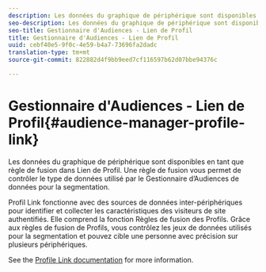 ```yaml
---
description: Les données du graphique de périphérique sont disponibles en tant que règle de fusion dans Lien de Profil. Une règle de fusion vous permet de contrôler le type de données utilisé par le Gestionnaire d’Audiences de données pour la segmentation.
seo-description: Les données du graphique de périphérique sont disponibles dans Lien de Profil en tant que règle de fusion. Une règle de fusion vous permet de contrôler le type de données utilisé par le Gestionnaire d’Audiences de données pour la segmentation.
seo-title: Gestionnaire d'Audiences - Lien de Profil
title: Gestionnaire d'Audiences - Lien de Profil
uuid: cebf40e5-9f0c-4e59-b4a7-73696fa2dadc
translation-type: tm+mt
source-git-commit: 822882d4f9bb9eed7cf116597b62d07bbe94376c

---
```



# Gestionnaire d&#39;Audiences - Lien de Profil{#audience-manager-profile-link}

Les données du graphique de périphérique sont disponibles en tant que règle de fusion dans Lien de Profil. Une règle de fusion vous permet de contrôler le type de données utilisé par le Gestionnaire d’Audiences de données pour la segmentation.

Profil Link fonctionne avec des sources de données inter-périphériques pour identifier et collecter les caractéristiques des visiteurs de site authentifiés. Elle comprend la fonction Règles de fusion des Profils. Grâce aux règles de fusion de Profils, vous contrôlez les jeux de données utilisés pour la segmentation et pouvez cible une personne avec précision sur plusieurs périphériques.

See the [Profile Link documentation](https://docs.adobe.com/content/help/en/audience-manager/user-guide/features/profile-merge-rules/merge-rules-overview.html) for more information.
